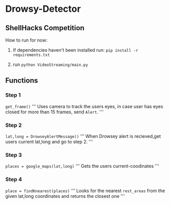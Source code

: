 

# Drowsy-Detector

<src img = "logo.png">

## ShellHacks Competition


How to run for now:

1. If dependencies haven't been installed run:
```pip install -r requirements.txt```

2. run
```python VideoStreaming/main.py```




## Functions

### Step 1
```get_frame()```
'''
Uses camera to track the users eyes, in case user has eyes closed for more than 15 frames, send ```Alert```.
'''
### Step 2
```lat,long = DrowseyAlertMessage()```
'''
When Drowsey alert is recieved,get users current lat,long and go to step 2.
'''

### Step 3 
 ```places = google_maps(lat,long)``` 
 ''' Gets the users current-coodinates
 '''

### Step 4
 ```place = findKnearest(places)```
  '''
 Looks for the nearest ```rest_areas``` from the given lat,long coordinates and returns the closest one
 '''


